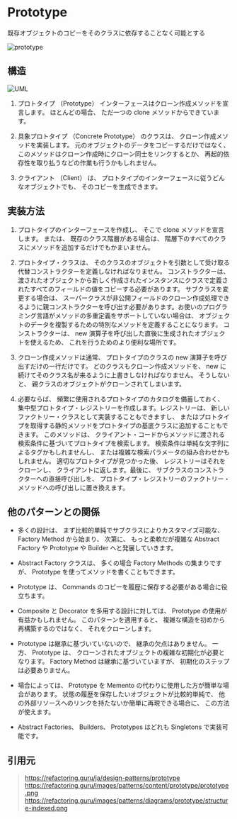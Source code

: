 # Prototype

既存オブジェクトのコピーをそのクラスに依存することなく可能とする

![prototype](https://refactoring.guru/images/patterns/content/prototype/prototype.png)

## 構造
![UML](https://refactoring.guru/images/patterns/diagrams/prototype/structure-indexed.png)

1. プロトタイプ （Prototype） インターフェースはクローン作成メソッドを宣言します。 ほとんどの場合、 ただ一つの clone メソッドからできています。

2. 具象プロトタイプ （Concrete Prototype） のクラスは、 クローン作成メソッドを実装します。 元のオブジェクトのデータをコピーするだけではなく、 このメソッドはクローン作成時にクローン同士をリンクするとか、 再起的依存性を取り払うなどの作業も行うかもしれません。

3. クライアント （Client） は、 プロトタイプのインターフェースに従うどんなオブジェクトでも、 そのコピーを生成できます。

## 実装方法
1. プロトタイプのインターフェースを作成し、 そこで clone メソッドを宣言します。 または、 既存のクラス階層がある場合は、 階層下のすべてのクラスにメソッドを追加するだけでもかまいません。

2. プロトタイプ・クラスは、 そのクラスのオブジェクトを引数として受け取る代替コンストラクターを定義しなければなりません。 コンストラクターは、 渡されたオブジェクトから新しく作成されたインスタンスにクラスで定義されたすべてのフィールドの値をコピーする必要があります。 サブクラスを変更する場合は、 スーパークラスが非公開フィールドのクローン作成処理できるように親コンストラクターを呼び出す必要があります。お使いのプログラミング言語がメソッドの多重定義をサポートしていない場合は、 オブジェクトのデータを複製するための特別なメソッドを定義することになります。 コンストラクターは、 new 演算子を呼び出した直後に生成されたオブジェクトを使えるため、 これを行うためのより便利な場所です。

3. クローン作成メソッドは通常、 プロトタイプのクラスの new 演算子を呼び出すだけの一行だけです。 どのクラスもクローン作成メソッドを、 new に続けてそのクラス名が来るように上書きしなければなりません。 そうしないと、 親クラスのオブジェクトがクローンされてしまいます。

4. 必要ならば、 頻繁に使用されるプロトタイプのカタログを備蓄しておく、 集中型プロトタイプ・レジストリーを作成します。レジストリーは、 新しいファクトリー・クラスとして実装することもできますし、 またはプロトタイプを取得する静的メソッドをプロトタイプの基底クラスに追加することもできます。 このメソッドは、 クライアント・コードからメソッドに渡される検索条件に基づいてプロトタイプを検索します。 検索条件は単純な文字列によるタグかもしれませんし、 または複雑な検索パラメータの組み合わせかもしれません。 適切なプロトタイプが見つかった後、 レジストリーはそれをクローンし、 クライアントに返します。最後に、 サブクラスのコンストラクターへの直接呼び出しを、 プロトタイプ・レジストリーのファクトリー・メソッドへの呼び出しに置き換えます。

## 他のパターンとの関係
- 多くの設計は、 まず比較的単純でサブクラスによりカスタマイズ可能な、 Factory Method から始まり、 次第に、 もっと柔軟だが複雑な Abstract Factory や Prototype や Builder へと発展していきます。

- Abstract Factory クラスは、 多くの場合 Factory Methods の集まりですが、 Prototype を使ってメソッドを書くこともできます。

- Prototype は、 Commands のコピーを履歴に保存する必要がある場合に役立ちます。

- Composite と Decorator を多用する設計に対しては、 Prototype の使用が有益かもしれません。 このパターンを適用すると、 複雑な構造を初めから再構築するのではなく、 それをクローンします。

- Prototype は継承に基づいていないので、 継承の欠点はありません。 一方、 Prototype は、 クローンされたオブジェクトの複雑な初期化が必要となります。 Factory Method は継承に基づいていますが、 初期化のステップは必要ありません。

- 場合によっては、 Prototype を Memento の代わりに使用した方が簡単な場合があります。 状態の履歴を保存したいオブジェクトが比較的単純で、 他の外部リソースへのリンクを持たないか簡単に再現できる場合に、 この方法が使えます。

- Abstract Factories、 Builders、 Prototypes はどれも Singletons で実装可能です。

## 引用元

> https://refactoring.guru/ja/design-patterns/prototype
> https://refactoring.guru/images/patterns/content/prototype/prototype.png
> https://refactoring.guru/images/patterns/diagrams/prototype/structure-indexed.png